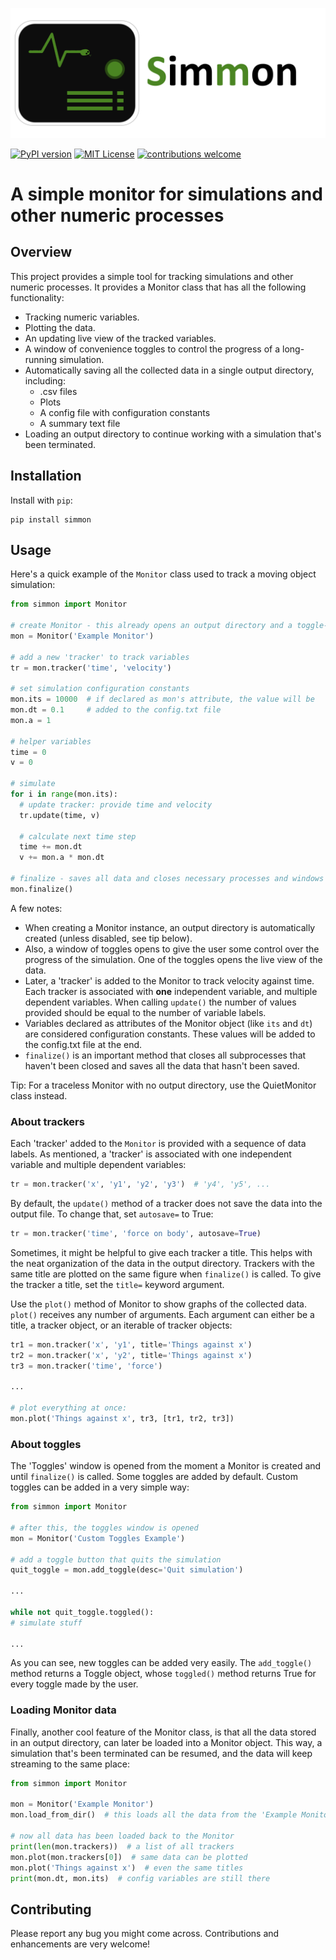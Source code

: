 ![Logo](https://raw.githubusercontent.com/roiezemel/simmon/main/assets/simmon_expanded_logo.png)

[![PyPI version](https://badge.fury.io/py/simmon.svg)](https://badge.fury.io/py/simmon)
[![MIT License](https://img.shields.io/badge/license-MIT-blue.svg?style=flat)](http://choosealicense.com/licenses/mit/)
[![contributions welcome](https://img.shields.io/badge/contributions-welcome-brightgreen.svg?style=flat)](https://github.com/roiezemel/simmon)

# A simple monitor for simulations and other numeric processes

## Overview
This project provides a simple tool for tracking simulations and 
other numeric processes. It provides a Monitor class that has 
all the following functionality:
- Tracking numeric variables.
- Plotting the data.
- An updating live view of the tracked variables.
- A window of convenience toggles to control the progress
of a long-running simulation.
- Automatically saving all the collected data in a single output directory, including:
  - .csv files
  - Plots
  - A config file with configuration constants
  - A summary text file
- Loading an output directory to continue working with a simulation that's been terminated.

## Installation
Install with `pip`:
```commandline
pip install simmon
```

## Usage
Here's a quick example of the `Monitor` class used to track a moving object simulation:

```python
from simmon import Monitor

# create Monitor - this already opens an output directory and a toggle-buttons control window
mon = Monitor('Example Monitor')

# add a new 'tracker' to track variables
tr = mon.tracker('time', 'velocity')

# set simulation configuration constants
mon.its = 10000  # if declared as mon's attribute, the value will be 
mon.dt = 0.1     # added to the config.txt file
mon.a = 1

# helper variables
time = 0
v = 0

# simulate
for i in range(mon.its):
  # update tracker: provide time and velocity
  tr.update(time, v)

  # calculate next time step
  time += mon.dt
  v += mon.a * mon.dt

# finalize - saves all data and closes necessary processes and windows
mon.finalize()
```
A few notes:
- When creating a Monitor instance, an output directory is automatically created (unless disabled, see tip below).
- Also, a window of toggles opens to give the user some control over the progress of the simulation. One of the toggles 
opens the live view of the data.
- Later, a 'tracker' is added to the Monitor to track velocity against time. Each tracker is associated with **one** independent variable, 
and multiple dependent variables. When calling `update()` the number of values provided should be equal to the number of variable labels.
- Variables declared as attributes of the Monitor object (like `its` and `dt`) are considered configuration constants. These values will be
added to the config.txt file at the end.
- `finalize()` is an important method that closes all subprocesses that haven't been closed and saves all the data that hasn't been saved.

Tip: For a traceless Monitor with no output directory, use the 
QuietMonitor class instead.

### About trackers
Each 'tracker' added to the `Monitor` is provided with a sequence of data labels.
As mentioned, a 'tracker' is associated with one independent variable and multiple dependent variables:
```python
tr = mon.tracker('x', 'y1', 'y2', 'y3')  # 'y4', 'y5', ...
```
By default, the `update()` method of a tracker does not save the data into the output file.
To change that, set `autosave=` to True:
```python
tr = mon.tracker('time', 'force on body', autosave=True)
```
Sometimes, it might be helpful to give each tracker a title. This helps with the neat organization 
of the data in the output directory. Trackers with the same title are plotted on the same 
figure when `finalize()` is called. To give the tracker a title, set the `title=` keyword argument.

Use the `plot()` method of Monitor to show graphs of
the collected data.
`plot()` receives any number of arguments. Each argument can either be a 
title, a tracker object, or an iterable of tracker objects:
```python
tr1 = mon.tracker('x', 'y1', title='Things against x')
tr2 = mon.tracker('x', 'y2', title='Things against x')
tr3 = mon.tracker('time', 'force')

...

# plot everything at once:
mon.plot('Things against x', tr3, [tr1, tr2, tr3])
```

### About toggles
The 'Toggles' window is opened from the moment a Monitor is created and until `finalize()` is called.
Some toggles are added by default. Custom toggles can be added in a very simple way:

```python
from simmon import Monitor

# after this, the toggles window is opened
mon = Monitor('Custom Toggles Example')

# add a toggle button that quits the simulation
quit_toggle = mon.add_toggle(desc='Quit simulation')

...

while not quit_toggle.toggled():
# simulate stuff

...
```

As you can see, new toggles can be added very easily. The `add_toggle()` method
returns a Toggle object, whose `toggled()` method returns True for every toggle made 
by the user.


### Loading Monitor data
Finally, another cool feature of the Monitor class, is that all the data stored in 
an output directory, can later be loaded into a Monitor object. This way, a simulation 
that's been terminated can be resumed, and the data will keep streaming to the same place:

```python
from simmon import Monitor

mon = Monitor('Example Monitor')
mon.load_from_dir()  # this loads all the data from the 'Example Monitor' output directory

# now all data has been loaded back to the Monitor
print(len(mon.trackers))  # a list of all trackers
mon.plot(mon.trackers[0])  # same data can be plotted
mon.plot('Things against x')  # even the same titles
print(mon.dt, mon.its)  # config variables are still there
```

## Contributing
Please report any bug you might come across. Contributions and enhancements are very welcome!
